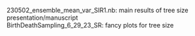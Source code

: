 230502_ensemble_mean_var_SIR1.nb: main results of tree size presentation/manuscript \
BirthDeathSampling_6_29_23_SR: fancy plots for tree size 
